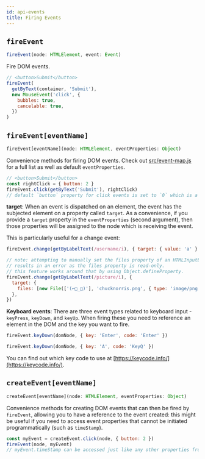 ```yaml
---
id: api-events
title: Firing Events
---
```


## `fireEvent`

```typescript
fireEvent(node: HTMLElement, event: Event)
```

Fire DOM events.

```javascript
// <button>Submit</button>
fireEvent(
  getByText(container, 'Submit'),
  new MouseEvent('click', {
    bubbles: true,
    cancelable: true,
  })
)
```

## `fireEvent[eventName]`

```typescript
fireEvent[eventName](node: HTMLElement, eventProperties: Object)
```

Convenience methods for firing DOM events. Check out
[src/event-map.js](https://github.com/testing-library/dom-testing-library/blob/master/src/event-map.js)
for a full list as well as default `eventProperties`.

```javascript
// <button>Submit</button>
const rightClick = { button: 2 }
fireEvent.click(getByText('Submit'), rightClick)
// default `button` property for click events is set to `0` which is a left click.
```

**target**: When an event is dispatched on an element, the event has the
subjected element on a property called `target`. As a convenience, if you
provide a `target` property in the `eventProperties` (second argument), then
those properties will be assigned to the node which is receiving the event.

This is particularly useful for a change event:

```javascript
fireEvent.change(getByLabelText(/username/i), { target: { value: 'a' } })

// note: attempting to manually set the files property of an HTMLInputElement
// results in an error as the files property is read-only.
// this feature works around that by using Object.defineProperty.
fireEvent.change(getByLabelText(/picture/i), {
  target: {
    files: [new File(['(⌐□_□)'], 'chucknorris.png', { type: 'image/png' })],
  },
})
```

**Keyboard events**: There are three event types related to keyboard input -
`keyPress`, `keyDown`, and `keyUp`. When firing these you need to reference an
element in the DOM and the key you want to fire.

```javascript
fireEvent.keyDown(domNode, { key: 'Enter', code: 'Enter' })

fireEvent.keyDown(domNode, { key: 'A', code: 'KeyQ' })
```

You can find out which key code to use at
[https://keycode.info/](https://keycode.info/).

## `createEvent[eventName]`

```typescript
createEvent[eventName](node: HTMLElement, eventProperties: Object)
```

Convenience methods for creating DOM events that can then be fired by
`fireEvent`, allowing you to have a reference to the event created: this might
be useful if you need to access event properties that cannot be initiated
programmatically (such as `timeStamp`).

```javascript
const myEvent = createEvent.click(node, { button: 2 })
fireEvent(node, myEvent)
// myEvent.timeStamp can be accessed just like any other properties from myEvent
```
